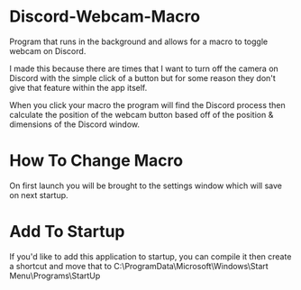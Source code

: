 # Discord-Webcam-Macro
Program that runs in the background and allows for a macro to toggle webcam on Discord.

I made this because there are times that I want to turn off the camera on Discord with
the simple click of a button but for some reason they don't give that feature within the app itself.

When you click your macro the program will find the Discord process then calculate the position of the webcam button
based off of the position & dimensions of the Discord window.

# How To Change Macro
On first launch you will be brought to the settings window which will save on next startup.

# Add To Startup
If you'd like to add this application to startup,
you can compile it then create a shortcut and move that to 
C:\ProgramData\Microsoft\Windows\Start Menu\Programs\StartUp
